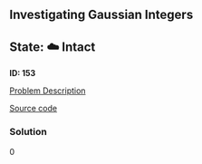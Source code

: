 ## Investigating Gaussian Integers

## State: :cloud: **Intact**

**ID: 153**

[Problem Description](https://projecteuler.net/problem=153)

[Source code](main.cpp)

### Solution
0